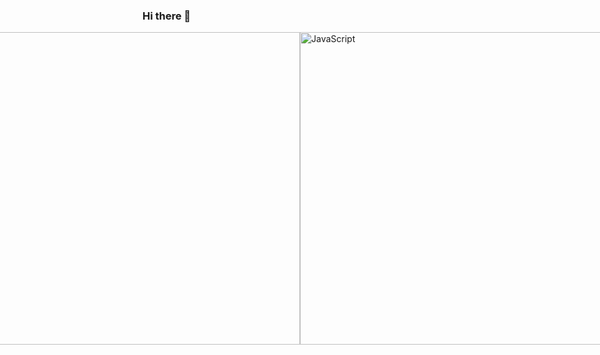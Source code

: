 ###  Hi there 👋
<div style="display: flex; align-items: center; justify-content: center">
      <img
        width="500"
        src="https://i.pinimg.com/originals/cd/59/d6/cd59d626dc86397fe45080e6e9c7027d.gif"
      />
      <img
        width="500"
        src="https://itproger.com/paid_courses/img/javascript_anim.gif"
        alt="JavaScript"
      />
    </div><!--
**AkmaljonYusupov/AkmaljonYusupov** is a ✨ _special_ ✨ repository because its `README.md` (this file) appears on your GitHub profile.

Here are some ideas to get you started:

- 🔭 I’m currently working on ...
- 🌱 I’m currently learning ...
- 👯 I’m looking to collaborate on ...
- 🤔 I’m looking for help with ...
- 💬 Ask me about ...
- 📫 How to reach me: ...
- 😄 Pronouns: ...
- ⚡ Fun fact: ...
-->
